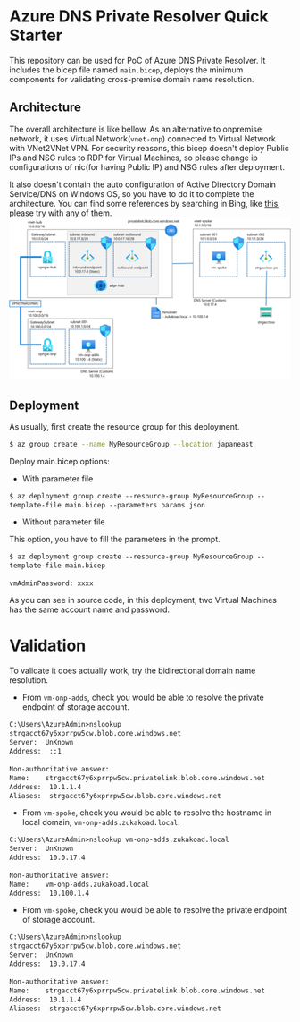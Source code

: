 # Azure DNS Private Resolver Quick Starter
This repository can be used for PoC of Azure DNS Private Resolver. It includes the bicep file named `main.bicep`, deploys the minimum components for validating cross-premise domain name resolution.

## Architecture
The overall architecture is like bellow. As an alternative to onpremise network, it uses Virtual Network(`vnet-onp`) connected to Virtual Network with VNet2VNet VPN. For security reasons, this bicep doesn't deploy Public IPs and NSG rules to RDP for Virtual Machines, so please change ip configurations of nic(for having Public IP) and NSG rules after deployment.

It also doesn't contain the auto configuration of Active Directory Domain Service/DNS on Windows OS, so you have to do it to complete the architecture. You can find some references by searching in Bing, like [this](https://zenn.dev/microsoft/articles/1e7c9bcaff8875), please try with any of them.
![](./images/adpr-arch.png)



## Deployment
As usually, first create the resource group for this deployment.
```bash
$ az group create --name MyResourceGroup --location japaneast
```
Deploy main.bicep options:

- With parameter file

```
$ az deployment group create --resource-group MyResourceGroup --template-file main.bicep --parameters params.json
```

- Without parameter file

This option, you have to fill the parameters in the prompt.

```
$ az deployment group create --resource-group MyResourceGroup --template-file main.bicep

vmAdminPassword: xxxx
```

As you can see in source code, in this deployment, two Virtual Machines has the same account name and password.

# Validation
To validate it does actually work, try the bidirectional domain name resolution.
- From `vm-onp-adds`, check you would be able to resolve the private endpoint of storage account.
```
C:\Users\AzureAdmin>nslookup strgacct67y6xprrpw5cw.blob.core.windows.net
Server:  UnKnown
Address:  ::1

Non-authoritative answer:
Name:    strgacct67y6xprrpw5cw.privatelink.blob.core.windows.net
Address:  10.1.1.4
Aliases:  strgacct67y6xprrpw5cw.blob.core.windows.net

```
- From `vm-spoke`, check you would be able to resolve the hostname in local domain, `vm-onp-adds.zukakoad.local`.
```
C:\Users\AzureAdmin>nslookup vm-onp-adds.zukakoad.local
Server:  UnKnown
Address:  10.0.17.4

Non-authoritative answer:
Name:    vm-onp-adds.zukakoad.local
Address:  10.100.1.4
```
- From `vm-spoke`, check you would be able to resolve the private endpoint of storage account.
```
C:\Users\AzureAdmin>nslookup strgacct67y6xprrpw5cw.blob.core.windows.net
Server:  UnKnown
Address:  10.0.17.4

Non-authoritative answer:
Name:    strgacct67y6xprrpw5cw.privatelink.blob.core.windows.net
Address:  10.1.1.4
Aliases:  strgacct67y6xprrpw5cw.blob.core.windows.net
```